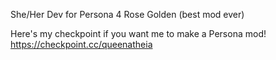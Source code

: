 She/Her
Dev for Persona 4 Rose Golden (best mod ever)

Here's my checkpoint if you want me to make a Persona mod! 
https://checkpoint.cc/queenatheia

<!---
QueenAtheia/QueenAtheia is a ✨ special ✨ repository because its `README.md` (this file) appears on your GitHub profile.
You can click the Preview link to take a look at your changes.
--->
